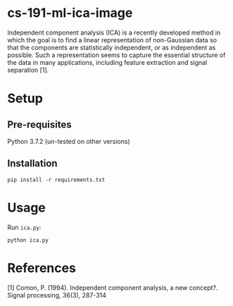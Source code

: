 # cs-191-ml-ica-image

Independent component analysis (ICA) is a recently developed method in which the goal is to find a linear representation of non-Gaussian data so that the components are statistically independent, or as independent as possible. Such a representation seems to capture the essential structure of the data in many applications, including feature extraction and signal separation [1].

# Setup

## Pre-requisites

Python 3.7.2 (un-tested on other versions)

## Installation

```
pip install -r requirements.txt
```

# Usage

Run `ica.py`:
```
python ica.py
```

# References

[1] Comon, P. (1994). Independent component analysis, a new concept?. Signal processing, 36(3), 287-314